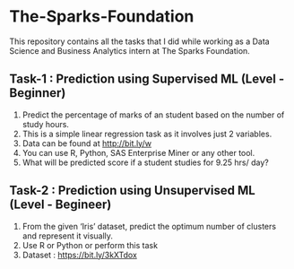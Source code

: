 # The-Sparks-Foundation
This repository contains all the tasks that I did while working as a Data Science and Business Analytics intern at The Sparks Foundation.

## Task-1 : Prediction using Supervised ML (Level - Beginner)

1. Predict the percentage of marks of an student based on the number of study hours.
2. This is a simple linear regression task as it involves just 2 variables.
3. Data can be found at http://bit.ly/w
4. You can use R, Python, SAS Enterprise Miner or any other tool.
5. What will be predicted score if a student studies for 9.25 hrs/ day?


## Task-2 : Prediction using Unsupervised ML (Level - Begineer)

1. From the given ‘Iris’ dataset, predict the optimum number of clusters
and represent it visually.
2. Use R or Python or perform this task
3. Dataset : https://bit.ly/3kXTdox
